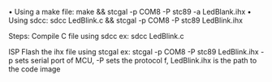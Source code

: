 • Using a make file: make && stcgal -p COM8 -P stc89 -a LedBlank.ihx
• Using sdcc: sdcc LedBlink.c && stcgal -p COM8 -P stc89 LedBlink.ihx

Steps:
Compile C file using sdcc
ex: sdcc LedBlink.c

ISP Flash the ihx file using stcgal
ex:
stcgal -p COM8 -P stc89 LedBlink.ihx
-p sets serial port of MCU, -P sets the protocol f, LedBlink.ihx is the path to the code image
